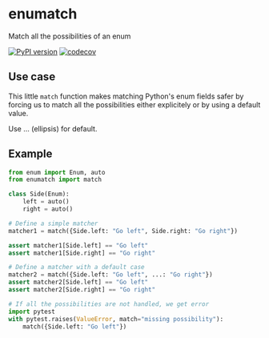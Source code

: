 enumatch
========

Match all the possibilities of an enum

[![PyPI version](https://img.shields.io/pypi/v/enumatch.svg)](https://pypi.org/project/enumatch)
[![codecov](https://codecov.io/gh/sayanarijit/enumatch/branch/master/graph/badge.svg)](https://codecov.io/gh/sayanarijit/enumatch)


Use case
--------

This little `match` function makes matching Python's enum fields safer by forcing
us to match all the possibilities either explicitely or by using a default value.

Use ... (ellipsis) for default.


Example
-------

```python
from enum import Enum, auto
from enumatch import match

class Side(Enum):
    left = auto()
    right = auto()

# Define a simple matcher
matcher1 = match({Side.left: "Go left", Side.right: "Go right"})

assert matcher1[Side.left] == "Go left"
assert matcher1[Side.right] == "Go right"

# Define a matcher with a default case
matcher2 = match({Side.left: "Go left", ...: "Go right"})
assert matcher2[Side.left] == "Go left"
assert matcher2[Side.right] == "Go right"

# If all the possibilities are not handled, we get error
import pytest
with pytest.raises(ValueError, match="missing possibility"):
    match({Side.left: "Go left"})
```
